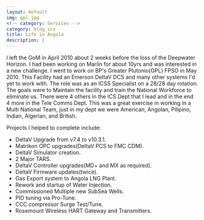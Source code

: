 ```yaml
---
layout: default
img: gpl.jpg
<!-- category: Services -->
category: blog_ics
title: Life in Angola
description: |
---
```


I left the GoM in April 2010 about 2 weeks before the loss of the Deepwater Horizon. I had been working on Marlin for about 10yrs and was interested in a new challenge. I went to work on BP's Greater Plutonio(GPL) FPSO in May 2010. This Facility had an Emerson DeltaV DCS and many other systems I'd yet to work with. The role was as an ICSS Specialist on a 28/28 day rotation. The goals were to Maintain the facility and train the National Workforce to eliminate us. There were 4 others in the ICS Dept that I lead and in the end 4 more in the Tele Comms Dept. This was a great exercise in working in a Multi National Team, just in my dept we were American, Angolan, Pilipino, Indian, Algerian, and British.

Projects I helped to complete include:

* DeltaV Upgrade from v7.4 to v10.3.1.
* Matrikon OPC upgrades(DeltaV PCS to FMC CDM).
* DeltaV Simulator creation.
* 2 Major TARS.
* DeltaV Controller upgrades(MD+ and MX as required).
* DeltaV Firmware updates(twice).
* Gas Export system to Angola LNG Plant.
* Rework and startup of Water Injection.
* Commissioned Multiple new SubSea Wells.
* PID tuning via Pro-Tune.
* CCC compressor Surge Test/Tune.
* Rosemount Wireless HART Gateway and Transmitters.
